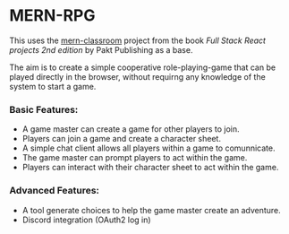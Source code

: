 # MERN-RPG

This uses the [mern-classroom](https://github.com/PacktPublishing/Full-Stack-React-Projects-Second-Edition/tree/master/Chapter06/mern-classroom) project from the book *Full Stack React projects 2nd edition* by Pakt Publishing as a base.

The aim is to create a simple cooperative role-playing-game that can be played directly in the browser, without requirng any knowledge of the system to start a game.

### Basic Features:

- A game master can create a game for other players to join.
- Players can join a game and create a character sheet.
- A simple chat client allows all players within a game to comunnicate.
- The game master can prompt players to act within the game.
- Players can interact with their character sheet to act within the game.

### Advanced Features:
- A tool generate choices to help the game master create an adventure.
- Discord integration (OAuth2 log in)